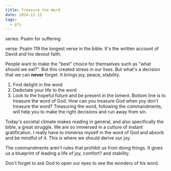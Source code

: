 ```yaml
---
title: Treasure the Word
date: 2024-12-15
tags:
  - pfs
---
```

series: Psalm for suffering

verse: Psalm 119
the longest verse in the bible. It's the written account of David and his devout faith. 

People want to make the "best" choice for themselves such as "what should we eat?". But this created stress in our lives. But what's a decision that we can **never** forget. It brings joy, peace, stability. 

1. Find delight in the word
2. Dedictate your life to the word
3. Look to the hopeful future and be present in the loment.
Bottom line is to treasure the word of God.
How can you treasure God when yoy don't treasure the word? Treasuring the word, following the commandments, will help you to make the right decisions and run away from sin. 

Today's societal climate makes reading in general, and also specifically the bible, a great struggle. We are so immersed in a culture of instant gratification. I really have to immerse myself in the word of God and absorb and be mindful of it. This is where we should derive our joy. 

The commandments aren't rules that prohibit us from doing things. It gives us a blueprint of leading a life of joy, comfort? and stability. 

Don't forget to ask God to open our eyes to see the wonders of his word. 